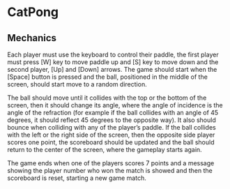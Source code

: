 # CatPong

## Mechanics 
Each player must use the keyboard to control their paddle, the first player must press [W] 
key to move paddle up and [S] key to move down and the second player, [Up] and [Down] 
arrows. The game should start when the [Space] button is pressed and the ball, positioned in 
the middle of the screen, should start move to a random direction. 
 
The ball should move until it collides with the top or the bottom of the screen, then it should 
change its angle, where the angle of incidence is the angle of the refraction (for example if the 
ball collides with an angle of 45 degrees, it should reflect 45 degrees to the opposite way). It also 
should bounce when colliding with any of the player’s paddle. If the ball collides with the left or 
the right side of the screen, then the opposite side player scores one point, the scoreboard 
should be updated and the ball should return to the center of the screen, where the gameplay 
starts again. 
 
The game ends when one of the players scores 7 points and a message showing the player 
number who won the match is showed and then the scoreboard is reset, starting a new game 
match.